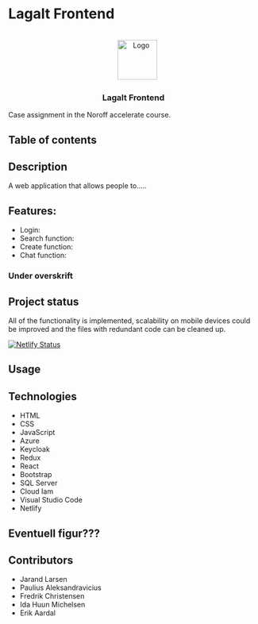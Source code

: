 # Lagalt Frontend

<br />
<div align="center">
    <img src="https://gitlab.com/legalt-group/lagalt-front-end/uploads/81662aed7406d8bbdb88f1b6450d3ba5/lagalt-logo.png" alt="Logo" width="80" height="80">

<h3 align="center">Lagalt Frontend</h3>
</div>

Case assignment in the Noroff accelerate course.

## Table of contents

## Description
A web application that allows people to.....

## Features: 
* Login:
* Search function:
* Create function:
* Chat function:



### Under overskrift

## Project status
All of the functionality is implemented, scalability on mobile devices could be improved and the files with redundant code can be cleaned up.

[![Netlify Status](https://api.netlify.com/api/v1/badges/a52c407d-565a-4b4e-bb9e-d268ee4b7063/deploy-status)](https://app.netlify.com/sites/lagalt/deploys)

## Usage


## Technologies
* HTML
* CSS
* JavaScript
* Azure
* Keycloak
* Redux
* React
* Bootstrap
* SQL Server
* Cloud Iam
* Visual Studio Code
* Netlify

## Eventuell figur???

## Contributors
* Jarand Larsen
* Paulius Aleksandravicius
* Fredrik Christensen
* Ida Huun Michelsen
* Erik Aardal

